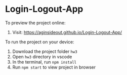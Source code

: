   # Login-Logout-App

  To preview the project online:
  1) Visit: https://aginsideout.github.io/Login-Logout-App/

  To run the project on your device:
  1) Download the project folder `hw3`
  1) Open `hw3` directory in vscode
  2) In the terminal, run `npm install`
  3) Run `npm start` to view project in browser
  
